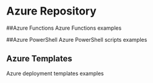 # Azure Repository

##Azure Functions
Azure Functions examples

##Azure PowerShell
Azure PowerShell scripts examples

## Azure Templates
Azure deployment templates examples
